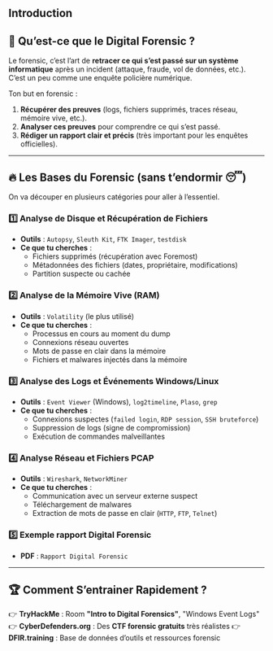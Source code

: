 ## **Introduction**

## 📌 **Qu’est-ce que le Digital Forensic ?**

Le forensic, c’est l’art de **retracer ce qui s’est passé sur un système informatique** après un incident (attaque, fraude, vol de données, etc.). C’est un peu comme une enquête policière numérique.

Ton but en forensic :

1. **Récupérer des preuves** (logs, fichiers supprimés, traces réseau, mémoire vive, etc.).
2. **Analyser ces preuves** pour comprendre ce qui s’est passé.
3. **Rédiger un rapport clair et précis** (très important pour les enquêtes officielles).

---

## 🔥 **Les Bases du Forensic (sans t’endormir 😴)**

On va découper en plusieurs catégories pour aller à l’essentiel.

### 1️⃣ **Analyse de Disque et Récupération de Fichiers**

- **Outils** : `Autopsy`, `Sleuth Kit`, `FTK Imager`, `testdisk`
- **Ce que tu cherches** :
    - Fichiers supprimés (récupération avec Foremost)
    - Métadonnées des fichiers (dates, propriétaire, modifications)
    - Partition suspecte ou cachée

### 2️⃣ **Analyse de la Mémoire Vive (RAM)**

- **Outils** : `Volatility` (le plus utilisé)
- **Ce que tu cherches** :
    - Processus en cours au moment du dump
    - Connexions réseau ouvertes
    - Mots de passe en clair dans la mémoire
    - Fichiers et malwares injectés dans la mémoire

### 3️⃣ **Analyse des Logs et Événements Windows/Linux**

- **Outils** : `Event Viewer` (Windows), `log2timeline`, `Plaso`, `grep`
- **Ce que tu cherches** :
    - Connexions suspectes (`failed login`, `RDP session`, `SSH bruteforce`)
    - Suppression de logs (signe de compromission)
    - Exécution de commandes malveillantes

### 4️⃣ **Analyse Réseau et Fichiers PCAP**

- **Outils** : `Wireshark`, `NetworkMiner`
- **Ce que tu cherches** :
    - Communication avec un serveur externe suspect
    - Téléchargement de malwares
    - Extraction de mots de passe en clair (`HTTP`, `FTP`, `Telnet`)
 
### 5️⃣ **Exemple rapport Digital Forensic**

- **PDF** : `Rapport Digital Forensic`


---

## 🏆 **Comment S’entrainer Rapidement ?**

👉 **TryHackMe** : Room **"Intro to Digital Forensics"**, "Windows Event Logs" 👉 **CyberDefenders.org** : Des **CTF forensic gratuits** très réalistes 👉 **DFIR.training** : Base de données d’outils et ressources forensic
